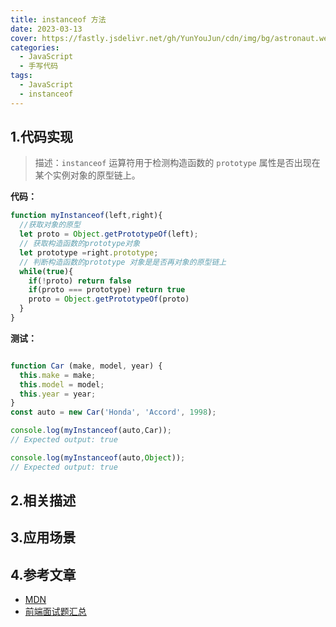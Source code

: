 ```yaml
---
title: instanceof 方法
date: 2023-03-13
cover: https://fastly.jsdelivr.net/gh/YunYouJun/cdn/img/bg/astronaut.webp
categories:
  - JavaScript
  - 手写代码
tags:
  - JavaScript
  - instanceof
---
```


## 1.代码实现
> 描述：`instanceof` 运算符用于检测构造函数的 `prototype` 属性是否出现在某个实例对象的原型链上。

**代码：**
```JavaScript
function myInstanceof(left,right){
  //获取对象的原型
  let proto = Object.getPrototypeOf(left);
  // 获取构造函数的prototype对象
  let prototype =right.prototype;
  // 判断构造函数的prototype 对象是是否再对象的原型链上
  while(true){
    if(!proto) return false
    if(proto === prototype) return true
    proto = Object.getPrototypeOf(proto)
  }
}
```
**测试：**
```JavaScript

function Car (make, model, year) {
  this.make = make;
  this.model = model;
  this.year = year;
}
const auto = new Car('Honda', 'Accord', 1998);

console.log(myInstanceof(auto,Car));
// Expected output: true

console.log(myInstanceof(auto,Object));
// Expected output: true

```
## 2.相关描述
## 3.应用场景
## 4.参考文章
+ [MDN](https://developer.mozilla.org/zh-CN/docs/Web/JavaScript/Reference/Operators/instanceof)
+ [前端面试题汇总](https://www.yuque.com/cuggz/interview/pkg93q#LOOJA)

